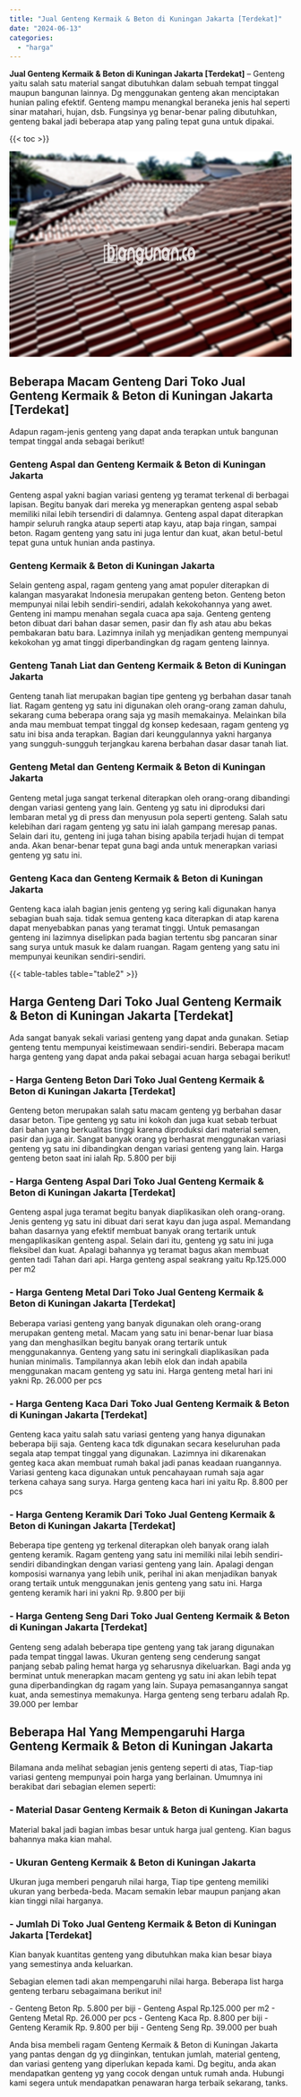 ```yaml
---
title: "Jual Genteng Kermaik & Beton di Kuningan Jakarta [Terdekat]"
date: "2024-06-13"
categories: 
  - "harga"
---
```


**Jual Genteng Kermaik & Beton di Kuningan Jakarta \[Terdekat\]** – Genteng yaitu salah satu material sangat dibutuhkan dalam sebuah tempat tinggal maupun bangunan lainnya. Dg menggunakan genteng akan menciptakan hunian paling efektif. Genteng mampu menangkal beraneka jenis hal seperti sinar matahari, hujan, dsb. Fungsinya yg benar-benar paling dibutuhkan, genteng bakal jadi beberapa atap yang paling tepat guna untuk dipakai.

{{< toc >}}

![Jual Genteng Kermaik & Beton di Kuningan Jakarta [Terdekat]](/images/genteng-minimalis-murah09.png)

## Beberapa Macam Genteng Dari Toko Jual Genteng Kermaik & Beton di Kuningan Jakarta \[Terdekat\]

Adapun ragam-jenis genteng yang dapat anda terapkan untuk bangunan tempat tinggal anda sebagai berikut!

### Genteng Aspal dan Genteng Kermaik & Beton di Kuningan Jakarta

Genteng aspal yakni bagian variasi genteng yg teramat terkenal di berbagai lapisan. Begitu banyak dari mereka yg menerapkan genteng aspal sebab memiliki nilai lebih tersendiri di dalamnya. Genteng aspal dapat diterapkan hampir seluruh rangka ataup seperti atap kayu, atap baja ringan, sampai beton. Ragam genteng yang satu ini juga lentur dan kuat, akan betul-betul tepat guna untuk hunian anda pastinya.

### Genteng Kermaik & Beton di Kuningan Jakarta

Selain genteng aspal, ragam genteng yang amat populer diterapkan di kalangan masyarakat Indonesia merupakan genteng beton. Genteng beton mempunyai nilai lebih sendiri-sendiri, adalah kekokohannya yang awet. Genteng ini mampu menahan segala cuaca apa saja. Genteng genteng beton dibuat dari bahan dasar semen, pasir dan fly ash atau abu bekas pembakaran batu bara. Lazimnya inilah yg menjadikan genteng mempunyai kekokohan yg amat tinggi diperbandingkan dg ragam genteng lainnya.

### Genteng Tanah Liat dan Genteng Kermaik & Beton di Kuningan Jakarta

Genteng tanah liat merupakan bagian tipe genteng yg berbahan dasar tanah liat. Ragam genteng yg satu ini digunakan oleh orang-orang zaman dahulu, sekarang cuma beberapa orang saja yg masih memakainya. Melainkan bila anda mau membuat tempat tinggal dg konsep kedesaan, ragam genteng yg satu ini bisa anda terapkan. Bagian dari keunggulannya yakni harganya yang sungguh-sungguh terjangkau karena berbahan dasar dasar tanah liat.

### Genteng Metal dan Genteng Kermaik & Beton di Kuningan Jakarta

Genteng metal juga sangat terkenal diterapkan oleh orang-orang dibandingi dengan variasi genteng yang lain. Genteng yg satu ini diproduksi dari lembaran metal yg di press dan menyusun pola seperti genteng. Salah satu kelebihan dari ragam genteng yg satu ini ialah gampang meresap panas. Selain dari itu, genteng ini juga tahan bising apabila terjadi hujan di tempat anda. Akan benar-benar tepat guna bagi anda untuk menerapkan variasi genteng yg satu ini.

### Genteng Kaca dan Genteng Kermaik & Beton di Kuningan Jakarta

Genteng kaca ialah bagian jenis genteng yg sering kali digunakan hanya sebagian buah saja. tidak semua genteng kaca diterapkan di atap karena dapat menyebabkan panas yang teramat tinggi. Untuk pemasangan genteng ini lazimnya diselipkan pada bagian tertentu sbg pancaran sinar sang surya untuk masuk ke dalam ruangan. Ragam genteng yang satu ini mempunyai keunikan sendiri-sendiri.

{{< table-tables table="table2" >}}

## Harga Genteng Dari Toko Jual Genteng Kermaik & Beton di Kuningan Jakarta \[Terdekat\]

Ada sangat banyak sekali variasi genteng yang dapat anda gunakan. Setiap genteng tentu mempunyai keistimewaan sendiri-sendiri. Beberapa macam harga genteng yang dapat anda pakai sebagai acuan harga sebagai berikut!

### \- Harga Genteng Beton Dari Toko Jual Genteng Kermaik & Beton di Kuningan Jakarta \[Terdekat\]

Genteng beton merupakan salah satu macam genteng yg berbahan dasar dasar beton. Tipe genteng yg satu ini kokoh dan juga kuat sebab terbuat dari bahan yang berkualitas tinggi karena diproduksi dari material semen, pasir dan juga air. Sangat banyak orang yg berhasrat menggunakan variasi genteng yg satu ini dibandingkan dengan variasi genteng yang lain. Harga genteng beton saat ini ialah Rp. 5.800 per biji

### \- Harga Genteng Aspal Dari Toko Jual Genteng Kermaik & Beton di Kuningan Jakarta \[Terdekat\]

Genteng aspal juga teramat begitu banyak diaplikasikan oleh orang-orang. Jenis genteng yg satu ini dibuat dari serat kayu dan juga aspal. Memandang bahan dasarnya yang efektif membuat banyak orang tertarik untuk mengaplikasikan genteng aspal. Selain dari itu, genteng yg satu ini juga fleksibel dan kuat. Apalagi bahannya yg teramat bagus akan membuat genten tadi Tahan dari api. Harga genteng aspal seakrang yaitu Rp.125.000 per m2

### \- Harga Genteng Metal Dari Toko Jual Genteng Kermaik & Beton di Kuningan Jakarta \[Terdekat\]

Beberapa variasi genteng yang banyak digunakan oleh orang-orang merupakan genteng metal. Macam yang satu ini benar-benar luar biasa yang dan menghasilkan begitu banyak orang tertarik untuk menggunakannya. Genteng yang satu ini seringkali diaplikasikan pada hunian minimalis. Tampilannya akan lebih elok dan indah apabila menggunakan macam genteng yg satu ini. Harga genteng metal hari ini yakni Rp. 26.000 per pcs

### \- Harga Genteng Kaca Dari Toko Jual Genteng Kermaik & Beton di Kuningan Jakarta \[Terdekat\]

Genteng kaca yaitu salah satu variasi genteng yang hanya digunakan beberapa biji saja. Genteng kaca tdk digunakan secara keseluruhan pada segala atap tempat tinggal yang digunakan. Lazimnya ini dikarenakan genteg kaca akan membuat rumah bakal jadi panas keadaan ruangannya. Variasi genteng kaca digunakan untuk pencahayaan rumah saja agar terkena cahaya sang surya. Harga genteng kaca hari ini yaitu Rp. 8.800 per pcs

### \- Harga Genteng Keramik Dari Toko Jual Genteng Kermaik & Beton di Kuningan Jakarta \[Terdekat\]

Beberapa tipe genteng yg terkenal diterapkan oleh banyak orang ialah genteng keramik. Ragam genteng yang satu ini memiliki nilai lebih sendiri-sendiri dibandingkan dengan variasi genteng yang lain. Apalagi dengan komposisi warnanya yang lebih unik, perihal ini akan menjadikan banyak orang tertaik untuk menggunakan jenis genteng yang satu ini. Harga genteng keramik hari ini yakni Rp. 9.800 per biji

### \- Harga Genteng Seng Dari Toko Jual Genteng Kermaik & Beton di Kuningan Jakarta \[Terdekat\]

Genteng seng adalah beberapa tipe genteng yang tak jarang digunakan pada tempat tinggal lawas. Ukuran genteng seng cenderung sangat panjang sebab paling hemat harga yg seharusnya dikeluarkan. Bagi anda yg berminat untuk menerapkan macam genteng yg satu ini akan lebih tepat guna diperbandingkan dg ragam yang lain. Supaya pemasangannya sangat kuat, anda semestinya memakunya. Harga genteng seng terbaru adalah Rp. 39.000 per lembar

## Beberapa Hal Yang Mempengaruhi Harga Genteng Kermaik & Beton di Kuningan Jakarta

Bilamana anda melihat sebagian jenis genteng seperti di atas, Tiap-tiap variasi genteng mempunyai poin harga yang berlainan. Umumnya ini berakibat dari sebagian elemen seperti:

### \- Material Dasar Genteng Kermaik & Beton di Kuningan Jakarta

Material bakal jadi bagian imbas besar untuk harga jual genteng. Kian bagus bahannya maka kian mahal.

### \- Ukuran Genteng Kermaik & Beton di Kuningan Jakarta

Ukuran juga memberi pengaruh nilai harga, Tiap tipe genteng memiliki ukuran yang berbeda-beda. Macam semakin lebar maupun panjang akan kian tinggi nilai harganya.

### \- Jumlah Di Toko Jual Genteng Kermaik & Beton di Kuningan Jakarta \[Terdekat\]

Kian banyak kuantitas genteng yang dibutuhkan maka kian besar biaya yang semestinya anda keluarkan.

Sebagian elemen tadi akan mempengaruhi nilai harga. Beberapa list harga genteng terbaru sebagaimana berikut ini!

\- Genteng Beton Rp. 5.800 per biji - Genteng Aspal Rp.125.000 per m2 - Genteng Metal Rp. 26.000 per pcs - Genteng Kaca Rp. 8.800 per biji - Genteng Keramik Rp. 9.800 per biji - Genteng Seng Rp. 39.000 per buah

Anda bisa membeli ragam Genteng Kermaik & Beton di Kuningan Jakarta yang pantas dengan dg yg diinginkan, tentukan jumlah, material genteng, dan variasi genteng yang diperlukan kepada kami. Dg begitu, anda akan mendapatkan genteng yg yang cocok dengan untuk rumah anda. Hubungi kami segera untuk mendapatkan penawaran harga terbaik sekarang, tanks.

